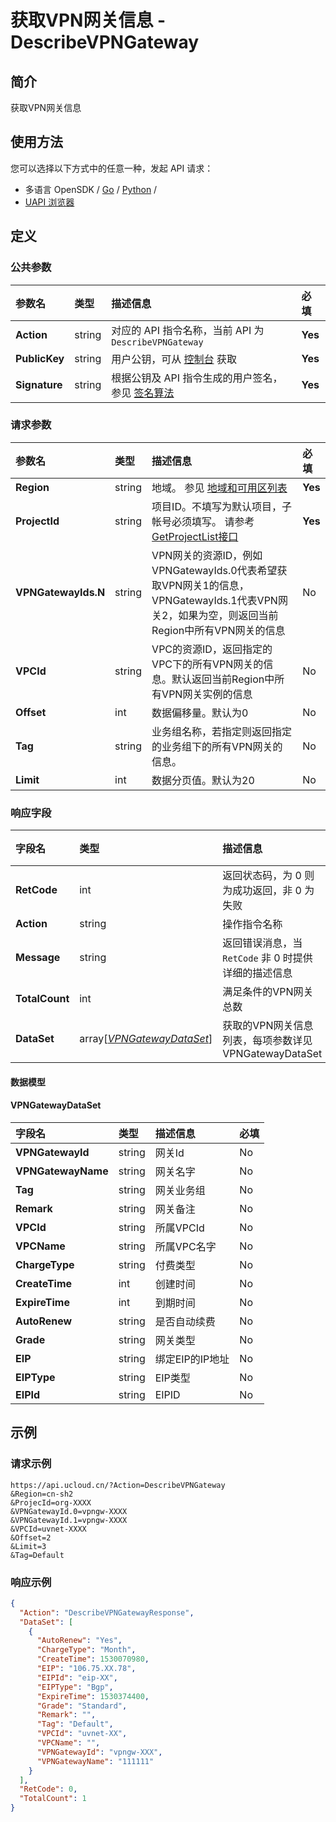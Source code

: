 # 获取VPN网关信息 - DescribeVPNGateway

## 简介

获取VPN网关信息






## 使用方法

您可以选择以下方式中的任意一种，发起 API 请求：
- 多语言 OpenSDK / [Go](https://github.com/ucloud/ucloud-sdk-go) / [Python](https://github.com/ucloud/ucloud-sdk-python3) /
- [UAPI 浏览器](https://console.ucloud.cn/uapi/detail?id=DescribeVPNGateway)


## 定义

### 公共参数

| 参数名 | 类型 | 描述信息 | 必填 |
|:---|:---|:---|:---|
| **Action**     | string  | 对应的 API 指令名称，当前 API 为 `DescribeVPNGateway`                        | **Yes** |
| **PublicKey**  | string  | 用户公钥，可从 [控制台](https://console.ucloud.cn/uapi/apikey) 获取                                             | **Yes** |
| **Signature**  | string  | 根据公钥及 API 指令生成的用户签名，参见 [签名算法](api/summary/signature.md)  | **Yes** |

### 请求参数

| 参数名 | 类型 | 描述信息 | 必填 |
|:---|:---|:---|:---|
| **Region** | string | 地域。 参见 [地域和可用区列表](api/summary/regionlist) |**Yes**|
| **ProjectId** | string | 项目ID。不填写为默认项目，子帐号必须填写。 请参考[GetProjectList接口](api/summary/get_project_list) |**Yes**|
| **VPNGatewayIds.N** | string | VPN网关的资源ID，例如VPNGatewayIds.0代表希望获取VPN网关1的信息，VPNGatewayIds.1代表VPN网关2，如果为空，则返回当前Region中所有VPN网关的信息 |No|
| **VPCId** | string | VPC的资源ID，返回指定的VPC下的所有VPN网关的信息。默认返回当前Region中所有VPN网关实例的信息 |No|
| **Offset** | int | 数据偏移量。默认为0 |No|
| **Tag** | string | 业务组名称，若指定则返回指定的业务组下的所有VPN网关的信息。 |No|
| **Limit** | int | 数据分页值。默认为20 |No|

### 响应字段

| 字段名 | 类型 | 描述信息 | 必填 |
|:---|:---|:---|:---|
| **RetCode** | int | 返回状态码，为 0 则为成功返回，非 0 为失败 |**Yes**|
| **Action** | string | 操作指令名称 |**Yes**|
| **Message** | string | 返回错误消息，当 `RetCode` 非 0 时提供详细的描述信息 |No|
| **TotalCount** | int | 满足条件的VPN网关总数 |No|
| **DataSet** | array[[*VPNGatewayDataSet*](#VPNGatewayDataSet)] | 获取的VPN网关信息列表，每项参数详见 VPNGatewayDataSet |No|

#### 数据模型


#### VPNGatewayDataSet

| 字段名 | 类型 | 描述信息 | 必填 |
|:---|:---|:---|:---|
| **VPNGatewayId** | string | 网关Id |No|
| **VPNGatewayName** | string | 网关名字 |No|
| **Tag** | string | 网关业务组 |No|
| **Remark** | string | 网关备注 |No|
| **VPCId** | string | 所属VPCId |No|
| **VPCName** | string | 所属VPC名字 |No|
| **ChargeType** | string | 付费类型 |No|
| **CreateTime** | int | 创建时间 |No|
| **ExpireTime** | int | 到期时间 |No|
| **AutoRenew** | string | 是否自动续费 |No|
| **Grade** | string | 网关类型 |No|
| **EIP** | string | 绑定EIP的IP地址 |No|
| **EIPType** | string | EIP类型 |No|
| **EIPId** | string | EIPID |No|

## 示例

### 请求示例
    
```
https://api.ucloud.cn/?Action=DescribeVPNGateway
&Region=cn-sh2
&ProjecId=org-XXXX
&VPNGatewayId.0=vpngw-XXXX
&VPNGatewayId.1=vpngw-XXXX
&VPCId=uvnet-XXXX
&Offset=2
&Limit=3
&Tag=Default
```

### 响应示例
    
```json
{
  "Action": "DescribeVPNGatewayResponse",
  "DataSet": [
    {
      "AutoRenew": "Yes",
      "ChargeType": "Month",
      "CreateTime": 1530070980,
      "EIP": "106.75.XX.78",
      "EIPId": "eip-XX",
      "EIPType": "Bgp",
      "ExpireTime": 1530374400,
      "Grade": "Standard",
      "Remark": "",
      "Tag": "Default",
      "VPCId": "uvnet-XX",
      "VPCName": "",
      "VPNGatewayId": "vpngw-XXX",
      "VPNGatewayName": "111111"
    }
  ],
  "RetCode": 0,
  "TotalCount": 1
}
```





